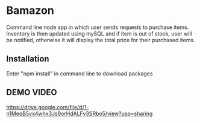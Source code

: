 # Bamazon

Command line node app in which user sends requests to purchase items. Inventory is then updated using mySQL and if item is out of stock, user will be notified, otherwise it will display the total price for their purchased items.  

## Installation
Enter "npm install" in command line to download packages 

## DEMO VIDEO

https://drive.google.com/file/d/1-n1MeqB5vx4whx3Js9orHdALFv3SRbo5/view?usp=sharing
